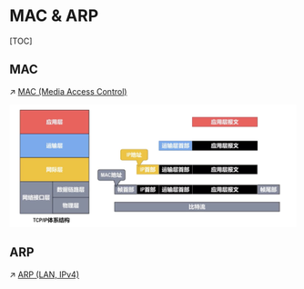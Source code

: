 # MAC & ARP

[TOC]



## MAC
↗ [MAC (Media Access Control)](../../../../0x06%20Link%20Layer/MAC%20(Media%20Access%20Control).md)


![Screenshot 2022-11-20 at 1.00.50 PM](../../../../../../../../Assets/Pics/Screenshot%202022-11-20%20at%201.00.50%20PM.png)



## ARP
↗ [ARP (LAN, IPv4)](../../ARP%20(LAN,%20IPv4)/ARP%20(LAN,%20IPv4).md)


